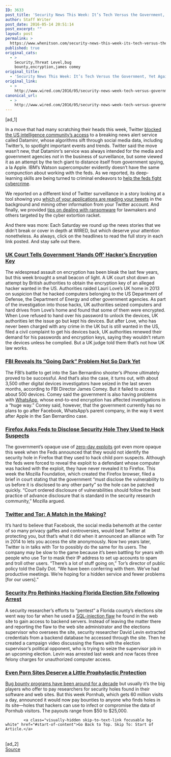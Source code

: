 ```yaml
---
ID: 3633
post_title: 'Security News This Week: It’s Tech Versus the Government, Yet Again'
author: Staff Writer
post_date: 2016-05-14 20:51:14
post_excerpt: ""
layout: post
permalink: >
  https://www.whenitson.com/security-news-this-week-its-tech-versus-the-government-yet-again/
published: true
original_cats:
  - >
    Security,Threat Level,bug
    bounty,encryption,james comey
original_title:
  - 'Security News This Week: It’s Tech Versus the Government, Yet Again'
original_link:
  - >
    http://www.wired.com/2016/05/security-news-week-tech-versus-government-yet/
canonical_url:
  - >
    http://www.wired.com/2016/05/security-news-week-tech-versus-government-yet/
---
```

 [ad_1]
<br><div id=""><p>In a move that had many scratching their heads this week, Twitter <a href="https://www.wired.com/2016/05/twitter-dataminr-intelligence-community/">blocked the US intelligence community’s access</a> to a breaking news alert service called Dataminr, whose algorithms sift through social media data, including Twitter’s, to spotlight important events and trends. Twitter said the move wasn’t new, that Dataminr’s service was always intended for the media and government agencies <em>not</em> in the business of surveillance, but some viewed it as an attempt by the tech giant to distance itself from government spying, a la Apple. IBM’s Watson supercomputer evidently doesn’t have the same compunction about working with the feds. As we reported, its deep-learning skills are being turned to criminal endeavors to <a href="https://www.wired.com/2016/05/ibm-watson-cybercrime/">help the feds fight cybercrime</a>.</p>
<p>We reported on a different kind of Twitter surveillance in a story looking at a tool showing you <a href="https://www.wired.com/2016/05/check-apps-access-tweets-stop/">which of your applications are reading your tweets</a> in the background and mining other information from your Twitter account. And finally, we provided <a href="https://www.wired.com/2016/05/4-ways-protect-ransomware-youre-target/" target="_blank">tips on dealing with ransomware</a> for lawmakers and others targeted by the cyber extortion racket. </p>
<p>And there was more: Each Saturday we round up the news stories that we didn’t break or cover in depth at WIRED, but which deserve your attention nonetheless. As always, click on the headlines to read the full story in each link posted. And stay safe out there.</p>
<h3><a href="https://theintercept.com/2016/05/10/uk-hacker-lauri-love-encryption-court-victory/">UK Court Tells Government ‘Hands Off’ Hacker’s Encryption Key</a></h3>
<p>The widespread assault on encryption has been bleak the last few years, but this week brought a small beacon of light. A UK court shot down an attempt by British authorities to obtain the encryption key of an alleged hacker wanted in the US. Authorities raided Lauri Love’s UK home in 2013 on suspicion that he hacked computers belonging to the US Department of Defense, the Department of Energy and other government agencies. As part of the investigation into those hacks, UK authorities seized computers and hard drives from Love’s home and found that some of them were encrypted. When Love refused to hand over his password to unlock the devices, UK authorities let the issue go but kept his devices. But after Love, who has never been charged with any crime in the UK but is still wanted in the US, filed a civil complaint to get his devices back, UK authorities renewed their demand for his passwords and encryption keys, saying they wouldn’t return the devices unless he complied. But a UK judge told them that’s not how UK law works.</p>
<h3><a href="http://arstechnica.com/tech-policy/2016/05/over-last-6-months-fbi-looked-at-4000-devices-cant-unlock-about-500/">FBI Reveals Its “Going Dark” Problem Not So Dark Yet</a></h3>
<p>The FBI’s battle to get into the San Bernardino shooter’s iPhone ultimately proved to be successful. And that’s also the case, it turns out, with about 3,500 other digital devices investigators have seized in the last seven months, according to FBI Director James Comey. But it failed to access about 500 devices. Comey said the government is also having problems with <a href="http://www.wired.com/2016/04/forget-apple-vs-fbi-whatsapp-just-switched-encryption-billion-people/" target="_blank">WhatsApp</a>, whose end-to-end encryption has affected investigations in a “huge way.” Comey said, however, that the government currently has no plans to go after Facebook, WhatsApp’s parent company, in the way it went after Apple in the San Bernardino case.</p>
<h3><a href="https://theintercept.com/2016/05/12/mozilla-wants-heads-up-from-fbi-on-tor-browser-hack/">Firefox Asks Feds to Disclose Security Hole They Used to Hack Suspects</a></h3>
<p>The government’s opaque use of <a href="https://www.wired.com/2014/11/what-is-a-zero-day/">zero-day exploits</a> got even more opaque this week when the Feds announced that they would not identify the security hole in Firefox that they used to hack child porn suspects. Although the feds were forced to reveal the exploit to a defendant whose computer was hacked with the exploit, they have never revealed it to Firefox. This week the Mozilla Foundation, which created the Firefox browser, filed a brief in court stating that the government “must disclose the vulnerability to us before it is disclosed to any other party” so the hole can be patched quickly. “Court ordered disclosure of vulnerabilities should follow the best practice of advance disclosure that is standard in the security research community,” Mozilla argued.</p>
<h3><a href="http://www.dailydot.com/politics/tor-twitter-facebook-privacy/?tw=pl">Twitter and Tor: A Match in the Making?</a></h3>
<p>It’s hard to believe that Facebook, the social media behemoth at the center of so many privacy gaffes and controversies, would beat Twitter at protecting you, but that’s what it did when it announced an alliance with Tor in 2014 to lets you access the site anonymously. Now two years later, Twitter is in talks with Tor to possibly do the same for its users. The company may be slow to the game because it’s been battling for years with people who use Tor to mask their IP address to set up accounts to spam and troll other users. “There’s a lot of stuff going on,” Tor’s director of public policy told the Daily Dot. “We have been conferring with them. We’ve had productive meetings. We’re hoping for a hidden service and fewer problems [for our users].”</p>
<h3><a href="http://www.securityweek.com/researcher-arrested-hacking-elections-websites">Security Pro Rethinks Hacking Florida Election Site Following Arrest</a></h3>
<p>A security researcher’s efforts to “pentest” a Florida county’s elections site went way too far when he used a <a href="https://www.wired.com/2016/05/hacker-lexicon-sql-injections-everyday-hackers-favorite-attack/">SQL-injection flaw</a> he found in the web site to gain access to backend servers. Instead of leaving the matter there and reporting the flaw to the web site administrator and the elections supervisor who oversees the site, security researcher David Levin extracted credentials from a backend database he accessed through the site. Then he created a campaign video discussing the flaws with the election supervisor’s political opponent, who is trying to seize the supervisor job in an upcoming election. Levin was arrested last week and now faces three felony charges for unauthorized computer access.</p>
<h3><a href="http://motherboard.vice.com/read/pornhub-bug-bounty"/>Even Porn Sites Deserve a Little Prophylactic Protection</h3>
<p>Bug bounty programs have <a href="https://www.wired.com/2012/11/bug-bounties/">been around for a decade</a> but usually it’s the big players who offer to pay researchers for security holes found in their software and web sites. But this week Pornhub, which gets 60 million visits a day, announced it would now pay bounties to anyone who finds holes in its site—holes that hackers can use to infect or compromise the data of Pornhub visitors. The payouts range from $50 to $25,000.</p>

			<a class="visually-hidden skip-to-text-link focusable bg-white" href="#start-of-content">Go Back to Top. Skip To: Start of Article.</a>

			
</div>
<br>[ad_2]
<br><a href="http://www.wired.com/2016/05/security-news-week-tech-versus-government-yet/">Source </a>